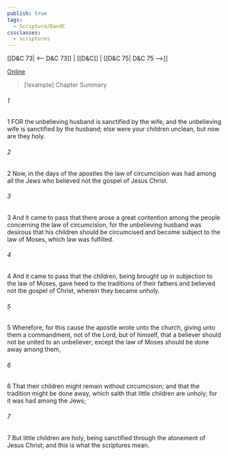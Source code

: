```yaml
---
publish: true
tags:
  - Scripture/DandC
cssclasses:
  - scriptures
---
```

[[D&C 73| <-- D&C 73]] | [[D&C]] | [[D&C 75| D&C 75 -->]]

[Online](https://churchofjesuschrist.org/study/scriptures/dc-testament/dc/74?lang=eng)

>[!example] Chapter Summary
>
###### 1
1 FOR the unbelieving husband is sanctified by the wife, and the unbelieving wife is sanctified by the husband; else were your children unclean, but now are they holy.
###### 2
2 Now, in the days of the apostles the law of circumcision was had among all the Jews who believed not the gospel of Jesus Christ.
###### 3
3 And it came to pass that there arose a great contention among the people concerning the law of circumcision, for the unbelieving husband was desirous that his children should be circumcised and become subject to the law of Moses, which law was fulfilled.
###### 4
4 And it came to pass that the children, being brought up in subjection to the law of Moses, gave heed to the traditions of their fathers and believed not the gospel of Christ, wherein they became unholy.
###### 5
5 Wherefore, for this cause the apostle wrote unto the church, giving unto them a commandment, not of the Lord, but of himself, that a believer should not be united to an unbeliever; except the law of Moses should be done away among them,
###### 6
6 That their children might remain without circumcision; and that the tradition might be done away, which saith that little children are unholy; for it was had among the Jews;
###### 7
7 But little children are holy, being sanctified through the atonement of Jesus Christ; and this is what the scriptures mean.




